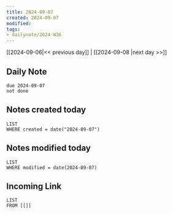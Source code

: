 ```yaml
---
title: 2024-09-07
created: 2024-09-07
modified: 
tags: 
- dailynote/2024-W36
---
```


[[2024-09-06|<< previous day]] | [[2024-09-08 |next day >>]]

## Daily Note
```tasks
due 2024-09-07
not done
```
## Notes created today
```dataview
LIST
WHERE created = date("2024-09-07")
```
## Notes modified today
```dataview
LIST
WHERE modified = date(2024-09-07)
```
## Incoming Link
```dataview
LIST
FROM [[]]
```